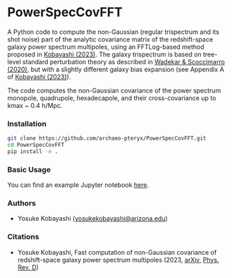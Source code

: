 # PowerSpecCovFFT

A Python code to compute the non-Gaussian (regular trispectrum and its shot noise) part of the analytic covariance matrix of the redshift-space galaxy power spectrum multipoles, using an FFTLog-based method proposed in [Kobayashi (2023)](https://arxiv.org/abs/2308.08593). The galaxy trispectrum is based on tree-level standard perturbation theory as described in [Wadekar & Scoccimarro (2020)](https://arxiv.org/abs/1910.02914), but with a slightly different galaxy bias expansion (see Appendix A of [Kobayashi (2023)](https://arxiv.org/abs/2308.08593)). 

The code computes the non-Gaussian covariance of the power spectrum monopole, quadrupole, hexadecapole, and their cross-covariance up to kmax ~ 0.4 h/Mpc.

### Installation

```bash
git clone https://github.com/archaeo-pteryx/PowerSpecCovFFT.git
cd PowerSpecCovFFT
pip install -e .
```

### Basic Usage

You can find an example Jupyter notebook [here](example/cov_non-gauss.ipynb). 

### Authors

- Yosuke Kobayashi (yosukekobayashi@arizona.edu)

### Citations

- Yosuke Kobayashi, Fast computation of non-Gaussian covariance of redshift-space galaxy power spectrum multipoles (2023, [arXiv](https://arxiv.org/abs/2308.08593), [Phys. Rev. D](https://journals.aps.org/prd/abstract/10.1103/PhysRevD.108.103512))

